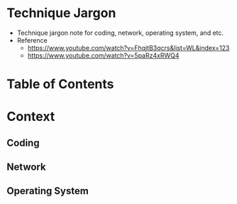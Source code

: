 # Technique Jargon
- Technique jargon note for coding, network, operating system, and etc.
- Reference
    - https://www.youtube.com/watch?v=FhqjtB3qcrs&list=WL&index=123
    - https://www.youtube.com/watch?v=5paRz4xRWQ4

Table of Contents
=================

# Context

## Coding

## Network

## Operating System
